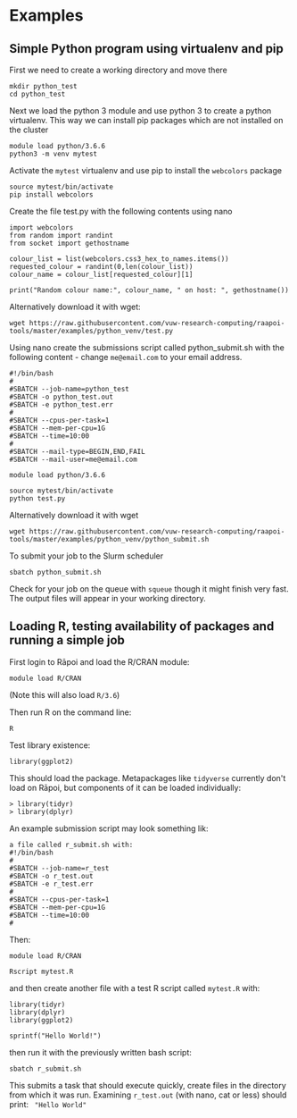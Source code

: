 # Examples

## Simple Python program using virtualenv and pip

First we need to create a working directory and move there
```
mkdir python_test
cd python_test
```
Next we load the python 3 module and use python 3 to create a python virtualenv.  This way we can install pip packages which are not installed on the cluster
```
module load python/3.6.6
python3 -m venv mytest
```

Activate the `mytest` virtualenv and use pip to install the `webcolors` package
```
source mytest/bin/activate
pip install webcolors
```

Create the file test.py with the following contents using nano
```
import webcolors
from random import randint
from socket import gethostname

colour_list = list(webcolors.css3_hex_to_names.items())
requested_colour = randint(0,len(colour_list))
colour_name = colour_list[requested_colour][1]

print("Random colour name:", colour_name, " on host: ", gethostname())
```

Alternatively download it with wget:
```
wget https://raw.githubusercontent.com/vuw-research-computing/raapoi-tools/master/examples/python_venv/test.py
```

Using nano create the submissions script called python_submit.sh with the following content - change `me@email.com` to your email address.
```
#!/bin/bash
#
#SBATCH --job-name=python_test
#SBATCH -o python_test.out
#SBATCH -e python_test.err
#
#SBATCH --cpus-per-task=1
#SBATCH --mem-per-cpu=1G
#SBATCH --time=10:00
#
#SBATCH --mail-type=BEGIN,END,FAIL
#SBATCH --mail-user=me@email.com

module load python/3.6.6

source mytest/bin/activate
python test.py
```

Alternatively download it with wget
```
wget https://raw.githubusercontent.com/vuw-research-computing/raapoi-tools/master/examples/python_venv/python_submit.sh
```

To submit your job to the Slurm scheduler
```
sbatch python_submit.sh
```

Check for your job on the queue with `squeue` though it might finish very fast.  The output files will appear in your working directory.


## Loading R, testing availability of packages and running a simple job

First login to Rāpoi and load the R/CRAN module:
```
module load R/CRAN      
```
(Note this will also load ```R/3.6```)


Then run R on the command line:


```
R
```

Test library existence:
```
library(ggplot2)
```
This should load the package.
Metapackages like ```tidyverse``` currently don't load on Rāpoi, but components of it can be loaded individually: 

```
> library(tidyr)
> library(dplyr)
```

An example submission script may look something lik:
```
a file called r_submit.sh with:
#!/bin/bash
#
#SBATCH --job-name=r_test
#SBATCH -o r_test.out
#SBATCH -e r_test.err
#
#SBATCH --cpus-per-task=1
#SBATCH --mem-per-cpu=1G
#SBATCH --time=10:00
#
```

Then: 

```
module load R/CRAN
```

```
Rscript mytest.R
```


and then create another file with a test R script called ```mytest.R``` with:

```
library(tidyr)
library(dplyr)
library(ggplot2)
```

```
sprintf("Hello World!")
```
then run it with the previously written bash script:  
```
sbatch r_submit.sh 
```
This submits a task that should execute quickly, create files in the directory from which it was run.
Examining ```r_test.out``` (with nano, cat or less) should print:
``` "Hello World"```
